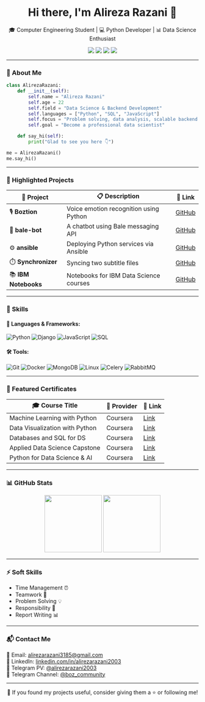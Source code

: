 
<h1 align="center">Hi there, I'm Alireza Razani 👋</h1>

<p align="center">
  🎓 Computer Engineering Student | 💻 Python Developer | 📊 Data Science Enthusiast
</p>

<p align="center">
  <a href="https://www.linkedin.com/in/alirezarazani2003/"><img src="https://img.shields.io/badge/LinkedIn-blue?logo=linkedin&style=flat-square" /></a>
  <a href="https://github.com/alirezarazani2003"><img src="https://img.shields.io/badge/GitHub-black?logo=github&style=flat-square" /></a>
  <a href="mailto:alirezarazani3185@gmail.com"><img src="https://img.shields.io/badge/Email-red?logo=gmail&style=flat-square" /></a>
  <a href="https://t.me/alirezarazani2003"><img src="https://img.shields.io/badge/Telegram-0088cc?logo=telegram&style=flat-square" /></a>
</p>

---

### 🧠 About Me

```python
class AlirezaRazani:
    def __init__(self):
        self.name = "Alireza Razani"
        self.age = 22
        self.field = "Data Science & Backend Development"
        self.languages = ["Python", "SQL", "JavaScript"]
        self.focus = "Problem solving, data analysis, scalable backend services"
        self.goal = "Become a professional data scientist"

    def say_hi(self):
        print("Glad to see you here 👇")

me = AlirezaRazani()
me.say_hi()
```

---

### 🚀 Highlighted Projects

| 🧩 Project | 📋 Description | 🔗 Link |
|-----------|----------------|---------|
| 🎙️ **Boztion** | Voice emotion recognition using Python | [GitHub](https://github.com/alirezarazani2003/Boztion) |
| 🤖 **bale-bot** | A chatbot using Bale messaging API | [GitHub](https://github.com/alirezarazani2003/bale-bot) |
| ⚙️ **ansible** | Deploying Python services via Ansible | [GitHub](https://github.com/alirezarazani2003/ansible) |
| ⏱️ **Synchronizer** | Syncing two subtitle files | [GitHub](https://github.com/alirezarazani2003/Synchronizer) |
| 📚 **IBM Notebooks** | Notebooks for IBM Data Science courses | [GitHub](https://github.com/alirezarazani2003/all_notebooks_for_ibm_data_science) |

---

### 💼 Skills

#### 🔧 Languages & Frameworks:

![Python](https://img.shields.io/badge/-Python-FFD43B?style=flat&logo=python&logoColor=blue)
![Django](https://img.shields.io/badge/-Django-092E20?style=flat&logo=django)
![JavaScript](https://img.shields.io/badge/-JavaScript-F7DF1E?style=flat&logo=javascript&logoColor=black)
![SQL](https://img.shields.io/badge/-SQL-4479A1?style=flat&logo=postgresql&logoColor=white)

#### 🛠️ Tools:

![Git](https://img.shields.io/badge/-Git-F05032?style=flat&logo=git&logoColor=white)
![Docker](https://img.shields.io/badge/-Docker-2496ED?style=flat&logo=docker&logoColor=white)
![MongoDB](https://img.shields.io/badge/-MongoDB-47A248?style=flat&logo=mongodb&logoColor=white)
![Linux](https://img.shields.io/badge/-Linux-FCC624?style=flat&logo=linux&logoColor=black)
![Celery](https://img.shields.io/badge/-Celery-37814A?style=flat&logo=celery&logoColor=white)
![RabbitMQ](https://img.shields.io/badge/-RabbitMQ-FF6600?style=flat&logo=rabbitmq&logoColor=white)

---

### 📜 Featured Certificates

| 🎓 Course Title | 🎯 Provider | 🔗 Link |
|----------------|------------|---------|
| Machine Learning with Python | Coursera | [Link](https://www.coursera.org/account/accomplishments/certificate/MR7GNCYD8Q8B) |
| Data Visualization with Python | Coursera | [Link](https://www.coursera.org/account/accomplishments/certificate/9D4UTMNCNCW6) |
| Databases and SQL for DS | Coursera | [Link](https://www.coursera.org/account/accomplishments/certificate/A56ABV2HNWN9) |
| Applied Data Science Capstone | Coursera | [Link](https://www.coursera.org/account/accomplishments/verify/CSYS7PEBB4D4) |
| Python for Data Science & AI | Coursera | [Link](https://www.coursera.org/account/accomplishments/certificate/T8GLK7Z7B3F8) |

---

### 📊 GitHub Stats

<p align="center">
  <img src="https://github-readme-stats.vercel.app/api?username=alirezarazani2003&show_icons=true&theme=radical&count_private=true" height="150" />
  <img src="https://github-readme-stats.vercel.app/api/top-langs/?username=alirezarazani2003&layout=compact&theme=radical" height="150" />
</p>

---

### ⚡ Soft Skills
- Time Management ⏰  
- Teamwork 🤝  
- Problem Solving 💡  
- Responsibility 📌  
- Report Writing 📊  

---

### 📬 Contact Me

📧 Email: alirezarazani3185@gmail.com  
💼 LinkedIn: [linkedin.com/in/alirezarazani2003](https://www.linkedin.com/in/alirezarazani2003)  
💬 Telegram PV: [@alirezarazani2003](https://t.me/alirezarazani2003)  
💬 Telegram Channel: [@boz_community](https://t.me/boz_community)  

---

<p align="center">
  🙌 If you found my projects useful, consider giving them a ⭐ or following me!
</p>
